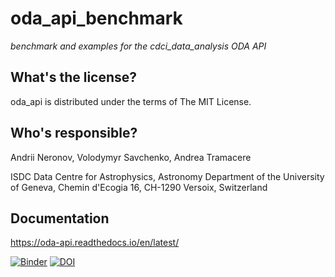 oda_api_benchmark
==========================================
*benchmark and examples for the   cdci_data_analysis ODA API*

What's the license?
-------------------

oda_api is distributed under the terms of The MIT License.

Who's responsible?
-------------------
Andrii Neronov, Volodymyr Savchenko, Andrea Tramacere

ISDC Data Centre for Astrophysics, Astronomy Department of the University of Geneva, Chemin d'Ecogia 16, CH-1290 Versoix, Switzerland




Documentation
-------------------
https://oda-api.readthedocs.io/en/latest/


[![Binder](https://mybinder.org/badge_logo.svg)](https://mybinder.org/v2/gh/cdcihub/oda_api_benchmark/master)
[![DOI](https://zenodo.org/badge/189023180.svg)](https://zenodo.org/badge/latestdoi/189023180)
